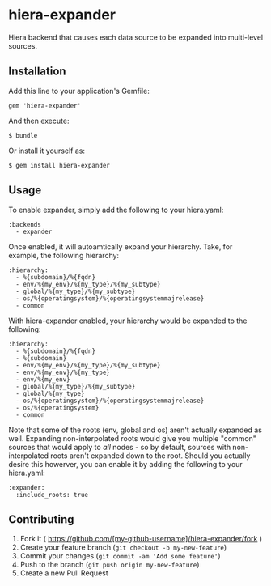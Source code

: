 # hiera-expander

Hiera backend that causes each data source to be expanded into multi-level sources.

## Installation

Add this line to your application's Gemfile:

    gem 'hiera-expander'

And then execute:

    $ bundle

Or install it yourself as:

    $ gem install hiera-expander

## Usage

To enable expander, simply add the following to your hiera.yaml:
```
:backends
  - expander
```

Once enabled, it will autoamtically expand your hierarchy. Take, for example, the following hierarchy:
```
:hierarchy:
  - %{subdomain}/%{fqdn}
  - env/%{my_env}/%{my_type}/%{my_subtype}
  - global/%{my_type}/%{my_subtype}
  - os/%{operatingsystem}/%{operatingsystemmajrelease}
  - common
```

With hiera-expander enabled, your hierarchy would be expanded to the following:

```
:hierarchy:
  - %{subdomain}/%{fqdn}
  - %{subdomain}
  - env/%{my_env}/%{my_type}/%{my_subtype}
  - env/%{my_env}/%{my_type}
  - env/%{my_env}
  - global/%{my_type}/%{my_subtype}
  - global/%{my_type}
  - os/%{operatingsystem}/%{operatingsystemmajrelease}
  - os/%{operatingsystem}
  - common
```

Note that some of the roots (env, global and os) aren't actually expanded as well. Expanding non-interpolated roots would give you multiple "common" sources that would apply to *all* nodes - so by default, sources with non-interpolated roots aren't expanded down to the root. Should you actually desire this howerver, you can enable it by adding the following to your hiera.yaml:
```
:expander:
  :include_roots: true
```

## Contributing

1. Fork it ( https://github.com/[my-github-username]/hiera-expander/fork )
2. Create your feature branch (`git checkout -b my-new-feature`)
3. Commit your changes (`git commit -am 'Add some feature'`)
4. Push to the branch (`git push origin my-new-feature`)
5. Create a new Pull Request
